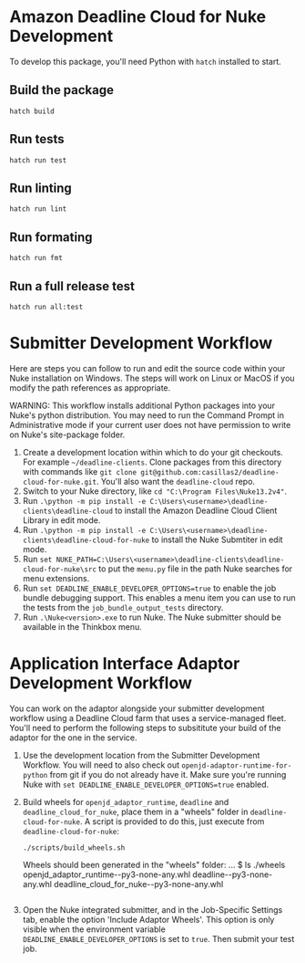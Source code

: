 # Amazon Deadline Cloud for Nuke Development

To develop this package, you'll need Python with `hatch` installed to start.

## Build the package

```
hatch build
```

## Run tests

```
hatch run test
```

## Run linting

```
hatch run lint
```

## Run formating

```
hatch run fmt
```

## Run a full release test

```
hatch run all:test
```

# Submitter Development Workflow

Here are steps you can follow to run and edit the source code within your Nuke installation on Windows. The steps
will work on Linux or MacOS if you modify the path references as appropriate.

WARNING: This workflow installs additional Python packages into your Nuke's python distribution. You may need to
run the Command Prompt in Administrative mode if your current user does not have permission to write on Nuke's
site-package folder.

1. Create a development location within which to do your git checkouts. For example `~/deadline-clients`.
   Clone packages from this directory with commands like
   `git clone git@github.com:casillas2/deadline-cloud-for-nuke.git`. You'll also want the `deadline-cloud` repo.
2. Switch to your Nuke directory, like `cd "C:\Program Files\Nuke13.2v4"`.
3. Run `.\python -m pip install -e C:\Users\<username>\deadline-clients\deadline-cloud` to install the Amazon Deadline Cloud Client
   Library in edit mode.
4. Run `.\python -m pip install -e C:\Users\<username>\deadline-clients\deadline-cloud-for-nuke` to install the Nuke Submtiter
   in edit mode.
6. Run `set NUKE_PATH=C:\Users\<username>\deadline-clients\deadline-cloud-for-nuke\src` to put the `menu.py`
   file in the path Nuke searches for menu extensions.
7. Run `set DEADLINE_ENABLE_DEVELOPER_OPTIONS=true` to enable the job bundle debugging support.
   This enables a menu item you can use to run the tests from the `job_bundle_output_tests` directory.
8. Run `.\Nuke<version>.exe` to run Nuke. The Nuke submitter should be available in the Thinkbox menu.

# Application Interface Adaptor Development Workflow

You can work on the adaptor alongside your submitter development workflow using a Deadline Cloud
farm that uses a service-managed fleet. You'll need to perform the following steps to subsititute
your build of the adaptor for the one in the service.

1. Use the development location from the Submitter Development Workflow.
   You will need to also check out `openjd-adaptor-runtime-for-python` from git if you do
   not already have it. Make sure you're running Nuke with `set DEADLINE_ENABLE_DEVELOPER_OPTIONS=true`
   enabled.
2. Build wheels for `openjd_adaptor_runtime`, `deadline` and `deadline_cloud_for_nuke`, place them in a "wheels"
   folder in `deadline-cloud-for-nuke`. A script is provided to do this, just execute from `deadline-cloud-for-nuke`:

   ```
   ./scripts/build_wheels.sh
   ```

   Wheels should been generated in the "wheels" folder:
   ...
   $ ls ./wheels
   openjd_adaptor_runtime-<version>-py3-none-any.whl
   deadline-<version>-py3-none-any.whl
   deadline_cloud_for_nuke-<version>-py3-none-any.whl
   ```

3. Open the Nuke integrated submitter, and in the Job-Specific Settings tab, enable the option 'Include Adaptor Wheels'. This
   option is only visible when the environment variable `DEADLINE_ENABLE_DEVELOPER_OPTIONS` is set to `true`.
   Then submit your test job.
